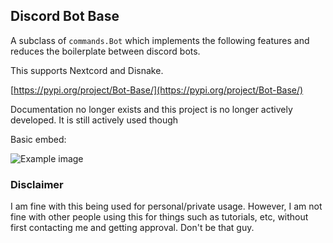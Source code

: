 ## Discord Bot Base


A subclass of `commands.Bot` which implements the following features
and reduces the boilerplate between discord bots.

This supports Nextcord and Disnake.

[https://pypi.org/project/Bot-Base/](https://pypi.org/project/Bot-Base/)

Documentation no longer exists and this project is no longer actively developed. It is still actively used though

Basic embed:

![Example image](./images/image_one.png)

### Disclaimer

I am fine with this being used for personal/private usage. 
However, I am not fine with other people using this for things such as tutorials, etc, without first contacting me and getting approval. Don't be that guy.

